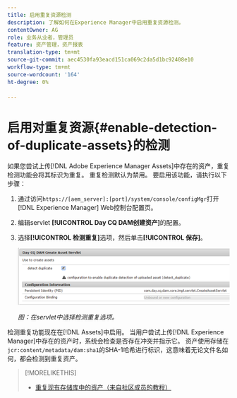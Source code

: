 ```yaml
---
title: 启用重复资源检测
description: 了解如何在Experience Manager中启用重复资源检测。
contentOwner: AG
role: 业务从业者，管理员
feature: 资产管理，资产报表
translation-type: tm+mt
source-git-commit: aec4530fa93eacd151ca069c2da5d1bc92408e10
workflow-type: tm+mt
source-wordcount: '164'
ht-degree: 0%

---
```



# 启用对重复资源{#enable-detection-of-duplicate-assets}的检测

如果您尝试上传[!DNL Adobe Experience Manager Assets]中存在的资产，重复检测功能会将其标识为重复。 重复检测默认为禁用。 要启用该功能，请执行以下步骤：

1. 通过访问`https://[aem_server]:[port]/system/console/configMgr`打开[!DNL Experience Manager] Web控制台配置页。
1. 编辑servlet **[!UICONTROL Day CQ DAM创建资产]**&#x200B;的配置。
1. 选择&#x200B;**[!UICONTROL 检测重复]**&#x200B;选项，然后单击&#x200B;**[!UICONTROL 保存]**。

   ![在servlet中选择检测重复选项](assets/chlimage_1-377.png)

   *图：在servlet中选择检测重复选项。*

检测重复功能现在在[!DNL Assets]中启用。 当用户尝试上传[!DNL Experience Manager]中存在的资产时，系统会检查是否存在冲突并指示它。 资产使用存储在`jcr:content/metadata/dam:sha1`的SHA-1哈希进行标识，这意味着无论文件名如何，都会检测到重复资产。

>[!MORELIKETHIS]
>
>* [重复现有存储库中的资产（来自社区成员的教程）](https://experience-aem.blogspot.com/2019/06/aem-65-find-duplicate-assets-binaries-in-existing-repository.html)

